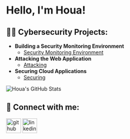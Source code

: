 <h1>Hello, I'm Houa! </h1>

<h2>👨‍💻 Cybersecurity Projects:</h2>

- <b>Building a Security Monitoring Environment</b>
  - [Security Monitoring Environment](https://github.com/Hlee06/BuildingSME/blob/main/README.md)
- <b>Attacking the Web Application</b>
  - [Attacking](https://github.com/Hlee06/AttackingWA) 
- <b>Securing Cloud Applications</b>
  - [Securing](https://github.com/Hlee06/SecuringCA)

![Houa's GitHub Stats](https://github-readme-stats.vercel.app/api?username=Hlee06&show_icons=true&theme=tokyonight)

<h2> 🤳 Connect with me:</h2>

[<img src='https://cdn.jsdelivr.net/npm/simple-icons@3.0.1/icons/github.svg' alt='github' height='40'>](https://github.com/https://github.com/Hlee06) 
[<img src='https://cdn.jsdelivr.net/npm/simple-icons@3.0.1/icons/linkedin.svg' alt='linkedin' height='40'>](https://www.linkedin.com/in/https://www.linkedin.com/in/houa-lee-b61241241//)  
